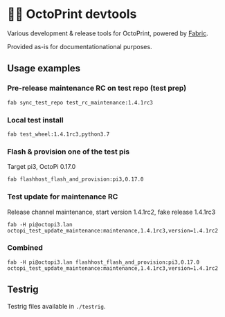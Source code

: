 # 👷‍♀️ OctoPrint devtools

Various development & release tools for OctoPrint, powered by [Fabric](https://docs.fabfile.org/en/1.14/).

Provided as-is for documentationational purposes.

## Usage examples

### Pre-release maintenance RC on test repo (test prep)

    fab sync_test_repo test_rc_maintenance:1.4.1rc3

### Local test install

    fab test_wheel:1.4.1rc3,python3.7

### Flash & provision one of the test pis

Target pi3, OctoPi 0.17.0

    fab flashhost_flash_and_provision:pi3,0.17.0

### Test update for maintenance RC

Release channel maintenance, start version 1.4.1rc2, fake release 1.4.1rc3

    fab -H pi@octopi3.lan octopi_test_update_maintenance:maintenance,1.4.1rc3,version=1.4.1rc2

### Combined

    fab -H pi@octopi3.lan flashhost_flash_and_provision:pi3,0.17.0 octopi_test_update_maintenance:maintenance,1.4.1rc3,version=1.4.1rc2

## Testrig

Testrig files available in `./testrig`.
